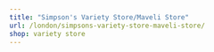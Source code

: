 ```yaml
---
title: "Simpson's Variety Store/Maveli Store"
url: /london/simpsons-variety-store-maveli-store/
shop: variety store
---
```

